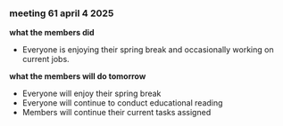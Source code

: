 ### meeting 61 april 4 2025
**what the members did**
- Everyone is enjoying their spring break and occasionally working on current jobs.

**what the members will do tomorrow**
- Everyone will enjoy their spring break
- Everyone will continue to conduct educational reading
- Members will continue their current tasks assigned